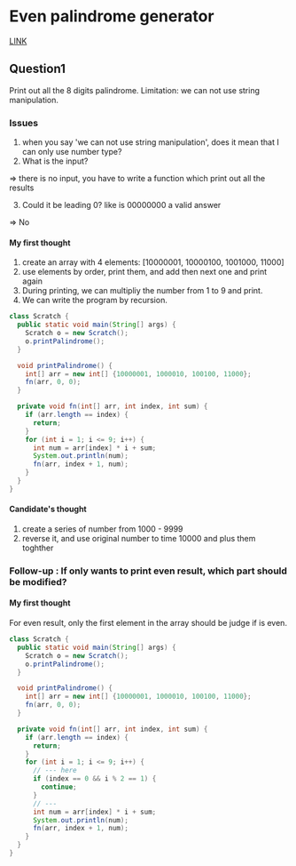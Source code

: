# Even palindrome generator

[LINK](https://interviewing.io/mocks/spotify-java-even-palindrome-generator/)

## Question1

Print out all the 8 digits palindrome. Limitation: we can not use string manipulation.

### Issues

1. when you say 'we can not use string manipulation', does it mean that I can only use number type?
2. What is the input?

=> there is no input, you have to write a function which print out all the results

3. Could it be leading 0? like is 00000000 a valid answer

=> No


#### My first thought

1. create an array with 4 elements: [10000001, 10000100, 1001000, 11000]
2. use elements by order, print them, and add then next one and print again
3. During printing, we can multipliy the number from 1 to 9 and print.
4. We can write the program by recursion.

```java
class Scratch {
  public static void main(String[] args) {
    Scratch o = new Scratch();
    o.printPalindrome();
  }

  void printPalindrome() {
    int[] arr = new int[] {10000001, 1000010, 100100, 11000};
    fn(arr, 0, 0);
  }

  private void fn(int[] arr, int index, int sum) {
    if (arr.length == index) {
      return;
    }
    for (int i = 1; i <= 9; i++) {
      int num = arr[index] * i + sum;
      System.out.println(num);
      fn(arr, index + 1, num);
    }
  }
}

```

#### Candidate's thought

1. create a series of number from 1000 - 9999
2. reverse it, and use original number to time 10000 and plus them toghther


### Follow-up : If only wants to print even result, which part should be modified?

#### My first thought

For even result, only the first element in the array should be judge if is even.

```java
class Scratch {
  public static void main(String[] args) {
    Scratch o = new Scratch();
    o.printPalindrome();
  }

  void printPalindrome() {
    int[] arr = new int[] {10000001, 1000010, 100100, 11000};
    fn(arr, 0, 0);
  }

  private void fn(int[] arr, int index, int sum) {
    if (arr.length == index) {
      return;
    }
    for (int i = 1; i <= 9; i++) {
      // --- here
      if (index == 0 && i % 2 == 1) {
        continue;
      }
      // ---
      int num = arr[index] * i + sum;
      System.out.println(num);
      fn(arr, index + 1, num);
    }
  }
}
```
